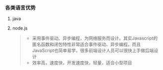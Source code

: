 ### 各类语言优势

1. java

2. node.js

   > - 采用事件驱动、异步编程，为网络服务而设计。其实Javascript的匿名函数和闭包特性非常适合事件驱动、异步编程。而且JavaScript也简单易学，很多前端设计人员可以很快上手做后端设计
   > - 效率高，速度快，开发速度快，轻量，适合小型项目
